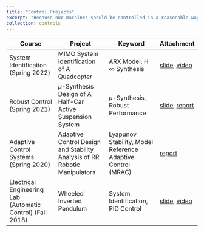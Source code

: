 ```yaml
---
title: "Control Projects"
excerpt: "Because our machines should be controlled in a reasonable way to meet our requirements, different control strategies can be applied based on their properties. Selected projects are listed in the link."
collection: controls
---
```


| Course  | Project  | Keyword | Attachment |
| ----- | ------- | ----- | ---- |
| System Identification (Spring 2022) | MIMO System Identification of A Quadcopter | ARX Model, H $\infty$ Synthesis | [slide](http://twwang97.github.io/files/report_sysID_David.pdf), [video](https://youtube.com/shorts/HsXJFUH4R2Q) |
| Robust Control (Spring 2021) | $\mu$-Synthesis Design of A Half-Car Active Suspension System | $\mu$-Synthesis, Robust Performance | [slide](http://twwang97.github.io/files/presentation_synthesize_half_car.pdf), [report](http://twwang97.github.io/files/report_synthesize_half_car.pdf) |
Adaptive Control Systems (Spring 2020) | Adaptive Control Design and Stability Analysis of RR Robotic Manipulators | Lyapunov Stability, Model Reference Adaptive Control (MRAC) | [report](http://twwang97.github.io/files/report_adaptive_rr_arm.pdf) |
Electrical Engineering Lab (Automatic Control) (Fall 2018) | Wheeled Inverted Pendulum  |System Identification, PID Control | [slide](http://twwang97.github.io/files/presentation_inverted.pdf), [video](https://youtu.be/Kn8Ok2zyNI4) |
